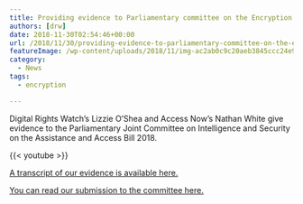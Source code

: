 ```yaml
---
title: Providing evidence to Parliamentary committee on the Encryption Bill
authors: [drw]
date: 2018-11-30T02:54:46+00:00
url: /2018/11/30/providing-evidence-to-parliamentary-committee-on-the-encryption-bill/
featureImage: /wp-content/uploads/2018/11/img-ac2ab0c9c20aeb3845ccc24e905fcb08.jpg
category:
  - News
tags:
  - encryption

---
```

Digital Rights Watch&#8217;s Lizzie O&#8217;Shea and Access Now&#8217;s Nathan White give evidence to the Parliamentary Joint Committee on Intelligence and Security on the Assistance and Access Bill 2018.

{{< youtube >}}


[A transcript of our evidence is available here.][1]


[You can read our submission to the committee here.][2]

 [1]: https://parlinfo.aph.gov.au/parlInfo/search/display/display.w3p;db=COMMITTEES;id=committees%2Fcommjnt%2Fb9247c77-dfa4-44bb-8aa3-ce6bc01d20ca%2F0002;query=Id%3A%22committees%2Fcommjnt%2Fb9247c77-dfa4-44bb-8aa3-ce6bc01d20ca%2F0000%22
 [2]: https://digitalrightswatch.org.au/2018/10/12/submission-to-pjcis-on-the-assistance-and-access-bill-2018/
